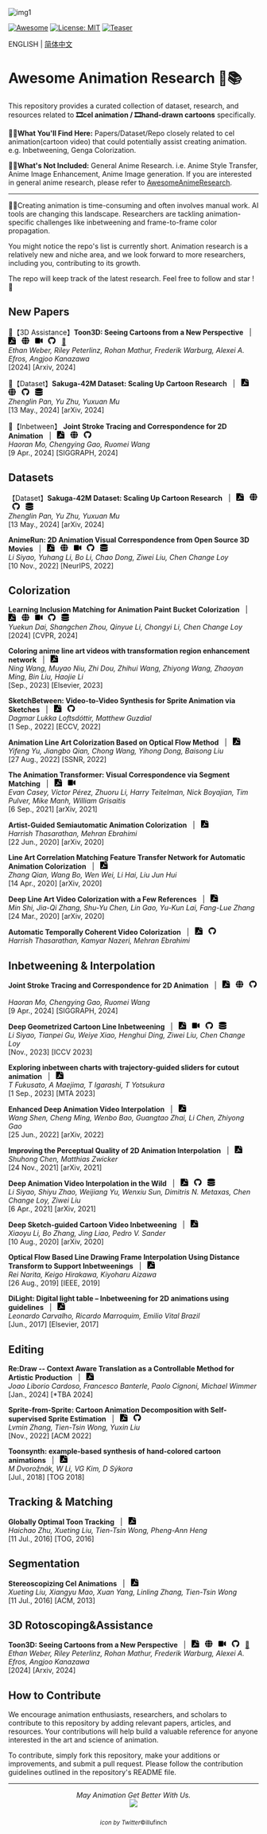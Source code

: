 ![img1](https://github.com/zhenglinpan/Awesome-Animation-Research/blob/master/assets/teaser.gif)

[![Awesome](https://cdn.rawgit.com/sindresorhus/awesome/d7305f38d29fed78fa85652e3a63e154dd8e8829/media/badge.svg)](https://github.com/amirhossein-kz/Awesome-Diffusion-Models-in-Medical-Imaging) 
[![License: MIT](https://img.shields.io/badge/License-MIT-green.svg)](https://opensource.org/licenses/MIT)
[![Teaser](https://img.shields.io/badge/Teaser_by-寝国-pink)](https://space.bilibili.com/177312952?spm_id_from=333.337.0.0)
<p align="left">
   ENGLISH | <a href="https://github.com/zhenglinpan/Awesome-Animation-Research/blob/master/README_CN.md">简体中文</a>
</p>

# Awesome Animation Research 🎥📚

This repository provides a curated collection of dataset, research, and resources related to **🎞️cel animation / 🎞️hand-drawn cartoons** specifically. 

💁‍♀️**What You'll Find Here:** Papers/Dataset/Repo closely related to cel animation(cartoon video) that could potentially assist creating animation. e.g. Inbetweening, Genga Colorization. 

🤷‍♀️**What's Not Included:** General Anime Research. i.e. Anime Style Transfer, Anime Image Enhancement, Anime Image generation. If you are interested in general anime research, please refer to [AwesomeAnimeResearch](https://github.com/SerialLain3170/AwesomeAnimeResearch).

****

🙇‍♀️Creating animation is time-consuming and often involves manual work. AI tools are changing this landscape. Researchers are tackling animation-specific challenges like inbetweening and frame-to-frame color propagation. 

You might notice the repo's list is currently short. Animation research is a relatively new and niche area, and we look forward to more researchers, including you, contributing to its growth.

The repo will keep track of the latest research. Feel free to follow and star ! 🌟

## New Papers
<!-- [<span style="color:red">*new</span>]  -->

🚩【3D Assistance】**Toon3D: Seeing Cartoons from a New Perspective** &nbsp; | &nbsp;
<a href="https://www.arxiv.org/abs/2405.10320"><img src="./assets/paper.svg" alt="Icon" width="15" height="15"></a> &nbsp;
<a href="https://toon3d.studio/"><img src="./assets/webpage.svg" alt="Icon" width="15" height="15"></a> &nbsp;
<a href="https://www.youtube.com/watch?v=tJ7UKALsF-0&feature=youtu.be"><img src="./assets/demo.svg" alt="Icon" width="15" height="15"></a> &nbsp;
<a href="https://github.com/ethanweber/toon3d"><img src="./assets/repo.svg" alt="Icon" width="15" height="15"></a> &nbsp;
[🤗](https://huggingface.co/spaces/ethanweber/toon3d) &nbsp; \
*Ethan Weber, Riley Peterlinz, Rohan Mathur, Frederik Warburg, Alexei A. Efros, Angjoo Kanazawa* \
[2024] [Arxiv, 2024]

🚩【Dataset】**Sakuga-42M Dataset: Scaling Up Cartoon Research**  &nbsp; | &nbsp;
<a href="https://arxiv.org/abs/2405.07425"><img src="./assets/paper.svg" alt="Icon" width="15" height="15"></a> &nbsp;
<a href="https://zhenglinpan.github.io/Sakuga_42M/"><img src="./assets/webpage.svg" alt="Icon" width="15" height="15"></a> &nbsp;
<a href="https://github.com/zhenglinpan/SakugaDataset"><img src="./assets/repo.svg" alt="Icon" width="15" height="15"></a> &nbsp;
<a href="https://huggingface.co/datasets/aidenpan/Sakuga-42M"><img src="./assets/dataset.svg" alt="Icon" width="15" height="15"></a> &nbsp; \
*Zhenglin Pan, Yu Zhu, Yuxuan Mu* \
[13 May., 2024] [arXiv, 2024]

🚩【Inbetween】 **Joint Stroke Tracing and Correspondence for 2D Animation** &nbsp; | &nbsp;
<a href="https://dl.acm.org/doi/10.1145/3649890"><img src="./assets/paper.svg" alt="Icon" width="15" height="15"></a> &nbsp;
<a href="https://markmohr.github.io/JoSTC/"><img src="./assets/webpage.svg" alt="Icon" width="15" height="15"></a> &nbsp;
<a href="https://github.com/MarkMoHR/JoSTC"><img src="./assets/repo.svg" alt="Icon" width="15" height="15"></a> &nbsp; \
*Haoran Mo, Chengying Gao, Ruomei Wang*\
[9 Apr., 2024] [SIGGRAPH, 2024]


## Datasets

【Dataset】**Sakuga-42M Dataset: Scaling Up Cartoon Research**  &nbsp; | &nbsp;
<a href="https://arxiv.org/abs/2405.07425"><img src="./assets/paper.svg" alt="Icon" width="15" height="15"></a> &nbsp;
<a href="https://zhenglinpan.github.io/Sakuga_42M/"><img src="./assets/webpage.svg" alt="Icon" width="15" height="15"></a> &nbsp;
<a href="https://github.com/zhenglinpan/SakugaDataset"><img src="./assets/repo.svg" alt="Icon" width="15" height="15"></a> &nbsp;
<a href="https://huggingface.co/datasets/aidenpan/Sakuga-42M"><img src="./assets/dataset.svg" alt="Icon" width="15" height="15"></a> &nbsp; \
*Zhenglin Pan, Yu Zhu, Yuxuan Mu* \
[13 May., 2024] [arXiv, 2024]

**AnimeRun: 2D Animation Visual Correspondence from Open Source 3D Movies** &nbsp; | &nbsp;
<a href="https://arxiv.org/abs/2211.05709"><img src="./assets/paper.svg" alt="Icon" width="15" height="15"></a> &nbsp;
<a href="https://lisiyao21.github.io/projects/AnimeRun"><img src="./assets/webpage.svg" alt="Icon" width="15" height="15"></a> &nbsp;
<a href=""><img src="./assets/demo.svg" alt="Icon" width="15" height="15"></a> &nbsp;
<a href="https://github.com/lisiyao21/AnimeRun"><img src="./assets/repo.svg" alt="Icon" width="15" height="15"></a> &nbsp;
<a href="https://lisiyao21.github.io/projects/AnimeRun"><img src="./assets/dataset.svg" alt="Icon" width="15" height="15"></a> &nbsp;\
*Li Siyao, Yuhang Li, Bo Li, Chao Dong, Ziwei Liu, Chen Change Loy* \
[10 Nov., 2022] [NeurIPS, 2022]




## Colorization

**Learning Inclusion Matching for Animation Paint Bucket Colorization**  &nbsp; | &nbsp;
<a href="https://arxiv.org/abs/2403.18342"><img src="./assets/paper.svg" alt="Icon" width="15" height="15"></a> &nbsp;
<a href="https://ykdai.github.io/projects/InclusionMatching"><img src="./assets/webpage.svg" alt="Icon" width="15" height="15"></a> &nbsp;
<a href="https://www.youtube.com/watch?v=nNnPUItGvSo&ab_channel=YuekunDai"><img src="./assets/demo.svg" alt="Icon" width="15" height="15"></a> &nbsp;
<a href="https://github.com/ykdai/BasicPBC"><img src="./assets/repo.svg" alt="Icon" width="15" height="15"></a> &nbsp;
<a href="https://github.com/ykdai/BasicPBC/tree/main/dataset"><img src="./assets/dataset.svg" alt="Icon" width="15" height="15"></a> &nbsp;\
*Yuekun Dai, Shangchen Zhou, Qinyue Li, Chongyi Li, Chen Change Loy*\
[2024] [CVPR, 2024]

**Coloring anime line art videos with transformation region enhancement network** &nbsp; | &nbsp;
<a href="https://www.sciencedirect.com/science/article/abs/pii/S0031320323002625"><img src="./assets/paper.svg" alt="Icon" width="15" height="15"></a> &nbsp; \
*Ning Wang, Muyao Niu, Zhi Dou, Zhihui Wang, Zhiyong Wang, Zhaoyan Ming, Bin Liu, Haojie Li*\
[Sep., 2023] [Elsevier, 2023] 

**SketchBetween: Video-to-Video Synthesis for Sprite Animation via Sketches** &nbsp; | &nbsp;
<a href="https://arxiv.org/abs/2209.00185"><img src="./assets/paper.svg" alt="Icon" width="15" height="15"></a> &nbsp;
<a href="https://github.com/ribombee/SketchBetween"><img src="./assets/repo.svg" alt="Icon" width="15" height="15"></a> &nbsp;\
*Dagmar Lukka Loftsdóttir, Matthew Guzdial*\
[1 Sep., 2022] [ECCV, 2022] 

**Animation Line Art Colorization Based on Optical Flow Method** &nbsp; | &nbsp;
<a href="https://papers.ssrn.com/sol3/papers.cfm?abstract_id=4202289"><img src="./assets/paper.svg" alt="Icon" width="15" height="15"></a> &nbsp;\
*Yifeng Yu, Jiangbo Qian, Chong Wang, Yihong Dong, Baisong Liu*\
[27 Aug., 2022] [SSNR, 2022] 

**The Animation Transformer: Visual Correspondence via Segment Matching** &nbsp; | &nbsp;
<a href="https://arxiv.org/abs/2109.02614"><img src="./assets/paper.svg" alt="Icon" width="15" height="15"></a> &nbsp;
<a href="https://cadmium.app/"><img src="./assets/demo.svg" alt="Icon" width="15" height="15"></a> &nbsp;\
*Evan Casey, Víctor Pérez, Zhuoru Li, Harry Teitelman, Nick Boyajian, Tim Pulver, Mike Manh, William Grisaitis*\
[6 Sep., 2021] [arXiv, 2021]

**Artist-Guided Semiautomatic Animation Colorization** &nbsp; | &nbsp;
<a href="https://arxiv.org/abs/2006.13717"><img src="./assets/paper.svg" alt="Icon" width="15" height="15"></a> &nbsp;\
*Harrish Thasarathan, Mehran Ebrahimi* \
[22 Jun., 2020] [arXiv, 2020]

**Line Art Correlation Matching Feature Transfer Network for Automatic Animation Colorization** &nbsp; | &nbsp;
<a href="https://arxiv.org/abs/2004.06718"><img src="./assets/paper.svg" alt="Icon" width="15" height="15"></a> &nbsp;\
*Zhang Qian, Wang Bo, Wen Wei, Li Hai, Liu Jun Hui* \
[14 Apr., 2020] [arXiv, 2020]

**Deep Line Art Video Colorization with a Few References** &nbsp; | &nbsp;
<a href="https://arxiv.org/abs/2003.10685"><img src="./assets/paper.svg" alt="Icon" width="15" height="15"></a> &nbsp; \
*Min Shi, Jia-Qi Zhang, Shu-Yu Chen, Lin Gao, Yu-Kun Lai, Fang-Lue Zhang* \
[24 Mar., 2020] [arXiv, 2020]

**Automatic Temporally Coherent Video Colorization** &nbsp; | &nbsp;
<a href="https://arxiv.org/abs/1904.09527"><img src="./assets/paper.svg" alt="Icon" width="15" height="15"></a> &nbsp;
<a href="https://github.com/Harry-Thasarathan/TCVC"><img src="./assets/repo.svg" alt="Icon" width="15" height="15"></a> &nbsp;\
*Harrish Thasarathan, Kamyar Nazeri, Mehran Ebrahimi*



## Inbetweening & Interpolation

**Joint Stroke Tracing and Correspondence for 2D Animation** &nbsp; | &nbsp;
<a href="https://dl.acm.org/doi/10.1145/3649890"><img src="./assets/paper.svg" alt="Icon" width="15" height="15"></a> &nbsp;
<a href="https://markmohr.github.io/JoSTC/"><img src="./assets/webpage.svg" alt="Icon" width="15" height="15"></a> &nbsp;
<a href="https://github.com/MarkMoHR/JoSTC"><img src="./assets/repo.svg" alt="Icon" width="15" height="15"></a> &nbsp;\
*Haoran Mo, Chengying Gao, Ruomei Wang*\
[9 Apr., 2024] [SIGGRAPH, 2024]

**Deep Geometrized Cartoon Line Inbetweening** &nbsp; | &nbsp;
<a href="https://openaccess.thecvf.com/content/ICCV2023/papers/Siyao_Deep_Geometrized_Cartoon_Line_Inbetweening_ICCV_2023_paper.pdf"><img src="./assets/paper.svg" alt="Icon" width="15" height="15"></a> &nbsp;
<a href="https://www.youtube.com/watch?si=9FViAZUyFdSfZzS5&v=iUF-LsqFKpI&feature=youtu.be"><img src="./assets/demo.svg" alt="Icon" width="15" height="15"></a> &nbsp;
<a href="https://github.com/lisiyao21/AnimeInbet"><img src="./assets/repo.svg" alt="Icon" width="15" height="15"></a> &nbsp;
<a href="https://drive.google.com/file/d/1SNRGajIECxNwRp6ZJ0IlY7AEl2mRm2DR/view"><img src="./assets/dataset.svg" alt="Icon" width="15" height="15"></a> &nbsp;\
*Li Siyao, Tianpei Gu, Weiye Xiao, Henghui Ding, Ziwei Liu, Chen Change Loy*\
[Nov., 2023] [ICCV 2023]

**Exploring inbetween charts with trajectory-guided sliders for cutout animation** &nbsp; | &nbsp;
<a href="https://link.springer.com/article/10.1007/s11042-023-17354-x"><img src="./assets/paper.svg" alt="Icon" width="15" height="15"></a> &nbsp;\
*T Fukusato, A Maejima, T Igarashi, T Yotsukura*\
[1 Sep., 2023] [MTA 2023]

**Enhanced Deep Animation Video Interpolation** &nbsp; | &nbsp;
<a href="https://arxiv.org/abs/2206.12657"><img src="./assets/paper.svg" alt="Icon" width="15" height="15"></a> &nbsp;\
*Wang Shen, Cheng Ming, Wenbo Bao, Guangtao Zhai, Li Chen, Zhiyong Gao*\
[25 Jun., 2022] [arXiv, 2022]

**Improving the Perceptual Quality of 2D Animation Interpolation** &nbsp; | &nbsp;
<a href="https://arxiv.org/abs/2111.12792"><img src="./assets/paper.svg" alt="Icon" width="15" height="15"></a> &nbsp;\
*Shuhong Chen, Matthias Zwicker*\
[24 Nov., 2021] [arXiv, 2021] 

**Deep Animation Video Interpolation in the Wild** &nbsp; | &nbsp;
<a href="https://arxiv.org/abs/2104.02495"><img src="./assets/paper.svg" alt="Icon" width="15" height="15"></a> &nbsp;
<a href="https://github.com/lisiyao21/AnimeInterp/"><img src="./assets/repo.svg" alt="Icon" width="15" height="15"></a> &nbsp;
<a href="https://github.com/lisiyao21/AnimeInterp/"><img src="./assets/dataset.svg" alt="Icon" width="15" height="15"></a> &nbsp;\
*Li Siyao, Shiyu Zhao, Weijiang Yu, Wenxiu Sun, Dimitris N. Metaxas, Chen Change Loy, Ziwei Liu*\
[6 Apr., 2021] [arXiv, 2021] 

**Deep Sketch-guided Cartoon Video Inbetweening** &nbsp; | &nbsp;
<a href="https://arxiv.org/abs/2008.04149"><img src="./assets/paper.svg" alt="Icon" width="15" height="15"></a> &nbsp;\
*Xiaoyu Li, Bo Zhang, Jing Liao, Pedro V. Sander*\
[10 Aug., 2020] [arXiv, 2020]

**Optical Flow Based Line Drawing Frame Interpolation Using Distance Transform to Support Inbetweenings** &nbsp; | &nbsp;
<a href="https://ieeexplore.ieee.org/document/8803506"><img src="./assets/paper.svg" alt="Icon" width="15" height="15"></a> &nbsp;\
*Rei Narita, Keigo Hirakawa, Kiyoharu Aizawa*\
[26 Aug., 2019] [IEEE, 2019]

**DiLight: Digital light table – Inbetweening for 2D animations using guidelines** &nbsp; | &nbsp;
<a href="https://www.sciencedirect.com/science/article/abs/pii/S0097849317300390"><img src="./assets/paper.svg" alt="Icon" width="15" height="15"></a> &nbsp;\
*Leonardo Carvalho, Ricardo Marroquim, Emilio Vital Brazil*\
[Jun., 2017] [Elsevier, 2017]




## Editing

**Re:Draw -- Context Aware Translation as a Controllable Method for Artistic Production** &nbsp; | &nbsp;
<a href="https://arxiv.org/abs/2401.03499"><img src="./assets/paper.svg" alt="Icon" width="15" height="15"></a> &nbsp;\
*Joao Liborio Cardoso, Francesco Banterle, Paolo Cignoni, Michael Wimmer*\
[Jan., 2024] [*TBA 2024]



**Sprite-from-Sprite: Cartoon Animation Decomposition with Self-supervised Sprite Estimation** &nbsp; | &nbsp;
<a href="https://dl.acm.org/doi/pdf/10.1145/3550454.3555439"><img src="./assets/paper.svg" alt="Icon" width="15" height="15"></a> &nbsp;
<a href="https://lllyasviel.github.io/GitPageToonDecompose/"><img src="./assets/repo.svg" alt="Icon" width="15" height="15"></a> &nbsp;\
*Lvmin Zhang, Tien-Tsin Wong, Yuxin Liu*\
[Nov., 2022] [ACM 2022] 



**Toonsynth: example-based synthesis of hand-colored cartoon animations** &nbsp; | &nbsp;
<a href="https://dl.acm.org/doi/abs/10.1145/3197517.3201326"><img src="./assets/paper.svg" alt="Icon" width="15" height="15"></a> &nbsp;\
*M Dvorožnák, W Li, VG Kim, D Sýkora*\
[Jul., 2018] [TOG 2018]



## Tracking & Matching

**Globally Optimal Toon Tracking** &nbsp; | &nbsp;
<a href="https://dl.acm.org/doi/10.1145/2897824.2925872"><img src="./assets/paper.svg" alt="Icon" width="15" height="15"></a> &nbsp;\
*Haichao Zhu, Xueting Liu, Tien-Tsin Wong, Pheng-Ann Heng* \
[11 Jul., 2016] [TOG, 2016]



## Segmentation

**Stereoscopizing Cel Animations** &nbsp; | &nbsp;
<a href="https://dl.acm.org/doi/abs/10.1145/2508363.2508396"><img src="./assets/paper.svg" alt="Icon" width="15" height="15"></a> &nbsp;\
*Xueting Liu, Xiangyu Mao, Xuan Yang, Linling Zhang, Tien-Tsin Wong* \
[11 Jul., 2016] [ACM, 2013]



## 3D Rotoscoping&Assistance

**Toon3D: Seeing Cartoons from a New Perspective** &nbsp; | &nbsp;
<a href="https://www.arxiv.org/abs/2405.10320"><img src="./assets/paper.svg" alt="Icon" width="15" height="15"></a> &nbsp;
<a href="https://toon3d.studio/"><img src="./assets/webpage.svg" alt="Icon" width="15" height="15"></a> &nbsp;
<a href="https://www.youtube.com/watch?v=tJ7UKALsF-0&feature=youtu.be"><img src="./assets/demo.svg" alt="Icon" width="15" height="15"></a> &nbsp;
<a href="https://github.com/ethanweber/toon3d"><img src="./assets/repo.svg" alt="Icon" width="15" height="15"></a> &nbsp;
[🤗](https://huggingface.co/spaces/ethanweber/toon3d) &nbsp;\
*Ethan Weber, Riley Peterlinz, Rohan Mathur, Frederik Warburg, Alexei A. Efros, Angjoo Kanazawa* \
[2024] [Arxiv, 2024]

## How to Contribute
We encourage animation enthusiasts, researchers, and scholars to contribute to this repository by adding relevant papers, articles, and resources. Your contributions will help build a valuable reference for anyone interested in the art and science of animation.

To contribute, simply fork this repository, make your additions or improvements, and submit a pull request. Please follow the contribution guidelines outlined in the repository's README file.

---

<div align="center">
    <em>May Animation Get Better With Us.</em>
</div>

<div align="center">
   <img src="https://github.com/zhenglinpan/Awesome-Animation-Research/blob/master/assets/Hatsune_Miku_@illufinch.png" width="40" >
</div>
<p align="center"><sub><i>icon by Twitter</i>©illufinch</sub></p>
